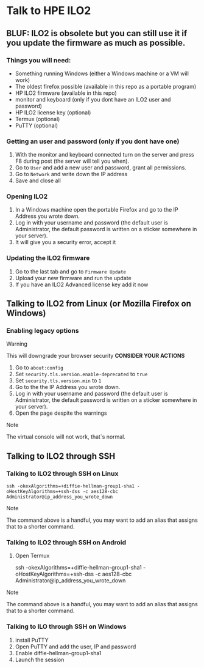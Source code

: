 # Talk to HPE ILO2

## BLUF: ILO2 is obsolete but you can still use it if you update the firmware as much as possible.

### Things you will need:
+ Something running Windows (either a Windows machine or a VM will work)
+ The oldest firefox possible (available in this repo as a portable program)
+ HP ILO2 firmware (available in this repo)
+ monitor and keyboard (only if you dont have an ILO2 user and password)
+ HP ILO2 license key (optional)
+ Termux (optional)
+ PuTTY (optional)

### Getting an user and password (only if you dont have one)
1. With the monitor and keyboard connected turn on the server and press F8 during post (the server will tell you when).
2. Go to `User` and add a new user and password, grant all permissions.
3. Go to `Network` and write down the IP address
4. Save and close all

### Opening ILO2
1. In a Windows machine open the portable Firefox and go to the IP Address you wrote down.
2. Log in with your username and password (the default user is Administrator, the default password is written on a sticker somewhere in your server).
3. It will give you a security error, accept it

### Updating the ILO2 firmware
1. Go to the last tab and go to `Firmware Update`
2. Upload your new firmware and run the update
3. If you have an ILO2 Advanced license key add it now

## Talking to ILO2 from Linux (or Mozilla Firefox on Windows)

### Enabling legacy options
> [!WARNING]
> This will downgrade your browser security **CONSIDER YOUR ACTIONS**
1. Go to `about:config`
2. Set `security.tls.version.enable-deprecated` to `true`
3. Set `security.tls.version.min` to `1`
4. Go to the the IP Address you wrote down.
5. Log in with your username and password (the default user is Administrator, the default password is written on a sticker somewhere in your server).
6. Open the page despite the warnings
> [!NOTE]
> The virtual console will not work, that`s normal.

## Talking to ILO2 through SSH
### Talking to ILO2 through SSH on Linux

    ssh -okexAlgorithms=+diffie-hellman-group1-sha1 -oHostKeyAlgorithms=+ssh-dss -c aes128-cbc Administrator@ip_address_you_wrote_down
    
> [!NOTE]
> The command above is a handful, you may want to add an alias that assigns that to a shorter command.
### Talking to ILO2 through SSH on Android
1. Open Termux

    ssh -okexAlgorithms=+diffie-hellman-group1-sha1 -oHostKeyAlgorithms=+ssh-dss -c aes128-cbc Administrator@ip_address_you_wrote_down

> [!NOTE]
> The command above is a handful, you may want to add an alias that assigns that to a shorter command.

### Talking to ILO through SSH on Windows
1. install PuTTY
2. Open PuTTY and add the user, IP and password
3. Enable diffie-hellman-group1-sha1
4. Launch the session
